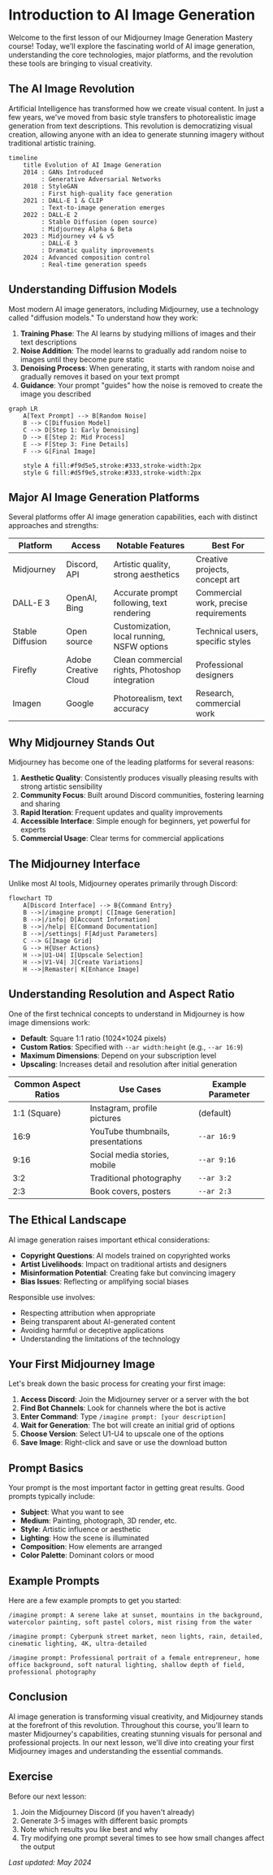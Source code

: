 # Introduction to AI Image Generation

Welcome to the first lesson of our Midjourney Image Generation Mastery course! Today, we'll explore the fascinating world of AI image generation, understanding the core technologies, major platforms, and the revolution these tools are bringing to visual creativity.

## The AI Image Revolution

Artificial Intelligence has transformed how we create visual content. In just a few years, we've moved from basic style transfers to photorealistic image generation from text descriptions. This revolution is democratizing visual creation, allowing anyone with an idea to generate stunning imagery without traditional artistic training.

```mermaid
timeline
    title Evolution of AI Image Generation
    2014 : GANs Introduced
         : Generative Adversarial Networks
    2018 : StyleGAN 
         : First high-quality face generation
    2021 : DALL-E 1 & CLIP
         : Text-to-image generation emerges
    2022 : DALL-E 2
         : Stable Diffusion (open source)
         : Midjourney Alpha & Beta
    2023 : Midjourney v4 & v5
         : DALL-E 3
         : Dramatic quality improvements
    2024 : Advanced composition control
         : Real-time generation speeds
```

## Understanding Diffusion Models

Most modern AI image generators, including Midjourney, use a technology called "diffusion models." To understand how they work:

1. **Training Phase**: The AI learns by studying millions of images and their text descriptions
2. **Noise Addition**: The model learns to gradually add random noise to images until they become pure static
3. **Denoising Process**: When generating, it starts with random noise and gradually removes it based on your text prompt
4. **Guidance**: Your prompt "guides" how the noise is removed to create the image you described

```mermaid
graph LR
    A[Text Prompt] --> B[Random Noise]
    B --> C[Diffusion Model]
    C --> D[Step 1: Early Denoising]
    D --> E[Step 2: Mid Process]
    E --> F[Step 3: Fine Details]
    F --> G[Final Image]
    
    style A fill:#f9d5e5,stroke:#333,stroke-width:2px
    style G fill:#d5f9e5,stroke:#333,stroke-width:2px
```

## Major AI Image Generation Platforms

Several platforms offer AI image generation capabilities, each with distinct approaches and strengths:

| Platform | Access | Notable Features | Best For |
|----------|--------|-----------------|----------|
| Midjourney | Discord, API | Artistic quality, strong aesthetics | Creative projects, concept art |
| DALL-E 3 | OpenAI, Bing | Accurate prompt following, text rendering | Commercial work, precise requirements |
| Stable Diffusion | Open source | Customization, local running, NSFW options | Technical users, specific styles |
| Firefly | Adobe Creative Cloud | Clean commercial rights, Photoshop integration | Professional designers |
| Imagen | Google | Photorealism, text accuracy | Research, commercial work |

## Why Midjourney Stands Out

Midjourney has become one of the leading platforms for several reasons:

1. **Aesthetic Quality**: Consistently produces visually pleasing results with strong artistic sensibility
2. **Community Focus**: Built around Discord communities, fostering learning and sharing
3. **Rapid Iteration**: Frequent updates and quality improvements
4. **Accessible Interface**: Simple enough for beginners, yet powerful for experts
5. **Commercial Usage**: Clear terms for commercial applications

## The Midjourney Interface

Unlike most AI tools, Midjourney operates primarily through Discord:

```mermaid
flowchart TD
    A[Discord Interface] --> B{Command Entry}
    B -->|/imagine prompt| C[Image Generation]
    B -->|/info| D[Account Information]
    B -->|/help| E[Command Documentation]
    B -->|/settings| F[Adjust Parameters]
    C --> G[Image Grid]
    G --> H{User Actions}
    H -->|U1-U4| I[Upscale Selection]
    H -->|V1-V4| J[Create Variations]
    H -->|Remaster| K[Enhance Image]
```

## Understanding Resolution and Aspect Ratio

One of the first technical concepts to understand in Midjourney is how image dimensions work:

- **Default**: Square 1:1 ratio (1024×1024 pixels)
- **Custom Ratios**: Specified with `--ar width:height` (e.g., `--ar 16:9`)
- **Maximum Dimensions**: Depend on your subscription level
- **Upscaling**: Increases detail and resolution after initial generation

| Common Aspect Ratios | Use Cases | Example Parameter |
|----------------------|-----------|------------------|
| 1:1 (Square) | Instagram, profile pictures | (default) |
| 16:9 | YouTube thumbnails, presentations | `--ar 16:9` |
| 9:16 | Social media stories, mobile | `--ar 9:16` |
| 3:2 | Traditional photography | `--ar 3:2` |
| 2:3 | Book covers, posters | `--ar 2:3` |

## The Ethical Landscape

AI image generation raises important ethical considerations:

- **Copyright Questions**: AI models trained on copyrighted works
- **Artist Livelihoods**: Impact on traditional artists and designers
- **Misinformation Potential**: Creating fake but convincing imagery
- **Bias Issues**: Reflecting or amplifying social biases

Responsible use involves:
- Respecting attribution when appropriate
- Being transparent about AI-generated content
- Avoiding harmful or deceptive applications
- Understanding the limitations of the technology

## Your First Midjourney Image

Let's break down the basic process for creating your first image:

1. **Access Discord**: Join the Midjourney server or a server with the bot
2. **Find Bot Channels**: Look for channels where the bot is active
3. **Enter Command**: Type `/imagine prompt: [your description]`
4. **Wait for Generation**: The bot will create an initial grid of options
5. **Choose Version**: Select U1-U4 to upscale one of the options
6. **Save Image**: Right-click and save or use the download button

## Prompt Basics

Your prompt is the most important factor in getting great results. Good prompts typically include:

- **Subject**: What you want to see
- **Medium**: Painting, photograph, 3D render, etc.
- **Style**: Artistic influence or aesthetic
- **Lighting**: How the scene is illuminated
- **Composition**: How elements are arranged
- **Color Palette**: Dominant colors or mood

## Example Prompts

Here are a few example prompts to get you started:

```
/imagine prompt: A serene lake at sunset, mountains in the background, watercolor painting, soft pastel colors, mist rising from the water

/imagine prompt: Cyberpunk street market, neon lights, rain, detailed, cinematic lighting, 4K, ultra-detailed

/imagine prompt: Professional portrait of a female entrepreneur, home office background, soft natural lighting, shallow depth of field, professional photography
```

## Conclusion

AI image generation is transforming visual creativity, and Midjourney stands at the forefront of this revolution. Throughout this course, you'll learn to master Midjourney's capabilities, creating stunning visuals for personal and professional projects. In our next lesson, we'll dive into creating your first Midjourney images and understanding the essential commands.

## Exercise

Before our next lesson:
1. Join the Midjourney Discord (if you haven't already)
2. Generate 3-5 images with different basic prompts
3. Note which results you like best and why
4. Try modifying one prompt several times to see how small changes affect the output

*Last updated: May 2024* 